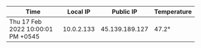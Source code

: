 | Time     | Local IP | Public IP | Temperature |
| ----------- | ----------- | ----------- | ----------- |
| Thu 17 Feb 2022 10:00:01 PM +0545      | 10.0.2.133     | 45.139.189.127  | 47.2° |
